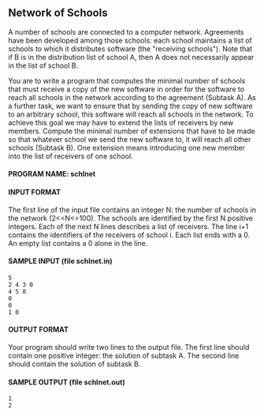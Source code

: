 ## Network of Schools

A number of schools are connected to a computer network. Agreements have been developed among those schools: each school maintains a list of schools to which it distributes software (the "receiving schools"). Note that if B is in the distribution list of school A, then A does not necessarily appear in the list of school B.

You are to write a program that computes the minimal number of schools that must receive a copy of the new software in order for the software to reach all schools in the network according to the agreement (Subtask A). As a further task, we want to ensure that by sending the copy of new software to an arbitrary school, this software will reach all schools in the network. To achieve this goal we may have to extend the lists of receivers by new members. Compute the minimal number of extensions that have to be made so that whatever school we send the new software to, it will reach all other schools (Subtask B). One extension means introducing one new member into the list of receivers of one school.

#### PROGRAM NAME: schlnet

#### INPUT FORMAT

The first line of the input file contains an integer N: the number of schools in the network (2<=N<=100). The schools are identified by the first N positive integers. Each of the next N lines describes a list of receivers. The line i+1 contains the identifiers of the receivers of school i. Each list ends with a 0. An empty list contains a 0 alone in the line.

#### SAMPLE INPUT (file schlnet.in)
```
5
2 4 3 0
4 5 0
0
0
1 0
```

#### OUTPUT FORMAT

Your program should write two lines to the output file. The first line should contain one positive integer: the solution of subtask A. The second line should contain the solution of subtask B.

#### SAMPLE OUTPUT (file schlnet.out)
```
1
2
```
